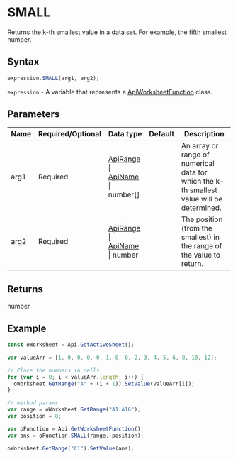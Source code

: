 # SMALL

Returns the k-th smallest value in a data set. For example, the fifth smallest number.

## Syntax

```javascript
expression.SMALL(arg1, arg2);
```

`expression` - A variable that represents a [ApiWorksheetFunction](../ApiWorksheetFunction.md) class.

## Parameters

| **Name** | **Required/Optional** | **Data type** | **Default** | **Description** |
| ------------- | ------------- | ------------- | ------------- | ------------- |
| arg1 | Required | [ApiRange](../../ApiRange/ApiRange.md) \| [ApiName](../../ApiName/ApiName.md) \| number[] |  | An array or range of numerical data for which the k-th smallest value will be determined. |
| arg2 | Required | [ApiRange](../../ApiRange/ApiRange.md) \| [ApiName](../../ApiName/ApiName.md) \| number |  | The position (from the smallest) in the range of the value to return. |

## Returns

number

## Example



```javascript editor-xlsx
const oWorksheet = Api.GetActiveSheet();

var valueArr = [1, 0, 0, 0, 0, 1, 0, 0, 2, 3, 4, 5, 6, 8, 10, 12];

// Place the numbers in cells
for (var i = 0; i < valueArr.length; i++) {
  oWorksheet.GetRange("A" + (i + 1)).SetValue(valueArr[i]);
}

// method params
var range = oWorksheet.GetRange("A1:A16");
var position = 8;

var oFunction = Api.GetWorksheetFunction();
var ans = oFunction.SMALL(range, position);

oWorksheet.GetRange("C1").SetValue(ans);

```
